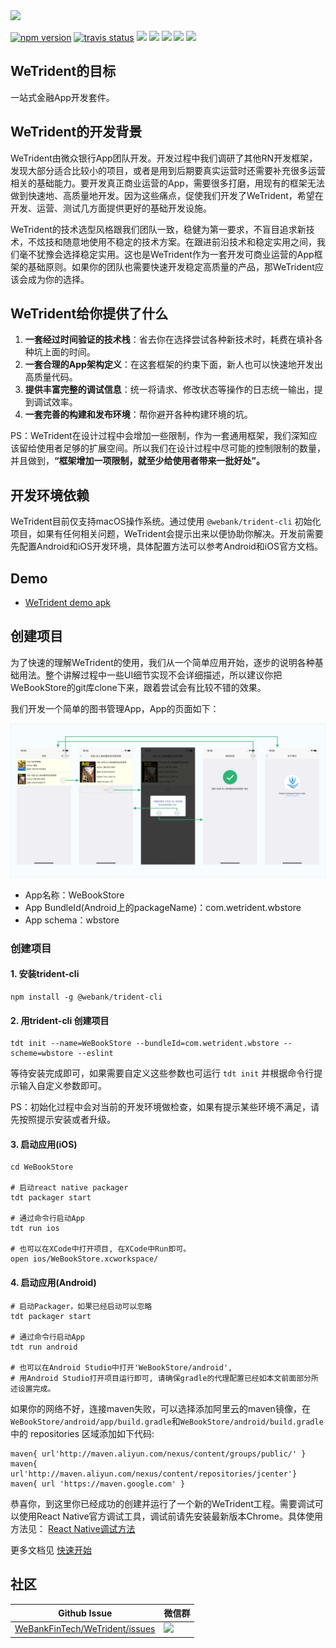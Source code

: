 <img width="500" src="https://user-images.githubusercontent.com/1309744/70851262-db06b400-1ecd-11ea-9032-824385710e7d.png" />

<br />

[![npm version](https://badge.fury.io/js/%40webank%2Ftrident.svg)](https://badge.fury.io/js/%40webank%2Ftrident)
[![travis status](https://api.travis-ci.org/WeBankFinTech/WeTrident.svg?branch=master)](https://travis-ci.org/WeBankFinTech/WeTrident)
[![](https://img.shields.io/badge/node-%3E%3D8.3.0-brightgreen.svg)](https://nodejs.org/en/)
[![](https://img.shields.io/badge/npm-%3E%3D5.8.0-brightgreen.svg)](https://nodejs.org/en/)
[![](https://img.shields.io/badge/git-%3E%3D2.9.0-brightgreen.svg)](https://git-scm.com/)
[![](https://img.shields.io/badge/fastlane-%3E%3D2.117.1-brightgreen.svg)](https://fastlane.tools/)
[![](https://img.shields.io/badge/pod-%3E%3D1.4.0-brightgreen.svg)](https://cocoapods.org/)

## WeTrident的目标

一站式金融App开发套件。

## WeTrident的开发背景

WeTrident由微众银行App团队开发。开发过程中我们调研了其他RN开发框架，发现大部分适合比较小的项目，或者是用到后期要真实运营时还需要补充很多运营相关的基础能力。要开发真正商业运营的App，需要很多打磨，用现有的框架无法做到快速地、高质量地开发。因为这些痛点，促使我们开发了WeTrident，希望在开发、运营、测试几方面提供更好的基础开发设施。

WeTrident的技术选型风格跟我们团队一致，稳健为第一要求，不盲目追求新技术，不炫技和随意地使用不稳定的技术方案。在跟进前沿技术和稳定实用之间，我们毫不犹豫会选择稳定实用。这也是WeTrident作为一套开发可商业运营的App框架的基础原则。如果你的团队也需要快速开发稳定高质量的产品，那WeTrident应该会成为你的选择。

## WeTrident给你提供了什么

1. **一套经过时间验证的技术栈**：省去你在选择尝试各种新技术时，耗费在填补各种坑上面的时间。
2. **一套合理的App架构定义**：在这套框架的约束下面，新人也可以快速地开发出高质量代码。
3. **提供丰富完整的调试信息**：统一将请求、修改状态等操作的日志统一输出，提到调试效率。
4. **一套完善的构建和发布环境**：帮你避开各种构建环境的坑。

PS：WeTrident在设计过程中会增加一些限制，作为一套通用框架，我们深知应该留给使用者足够的扩展空间。所以我们在设计过程中尽可能的控制限制的数量，并且做到，**“框架增加一项限制，就至少给使用者带来一批好处”。**

## 开发环境依赖

WeTrident目前仅支持macOS操作系统。通过使用 `@webank/trident-cli` 初始化项目，如果有任何相关问题，WeTrident会提示出来以便协助你解决。开发前需要先配置Android和iOS开发环境，具体配置方法可以参考Android和iOS官方文档。

## Demo

- [WeTrident demo apk](https://github.com/WeBankFinTech/WeTrident/releases/download/untagged-717cba61f6eb59513bf7/WeTrident-1.0.2.apk)

## 创建项目

为了快速的理解WeTrident的使用，我们从一个简单应用开始，逐步的说明各种基础用法。整个讲解过程中一些UI细节实现不会详细描述，所以建议你把WeBookStore的git库clone下来，跟着尝试会有比较不错的效果。

我们开发一个简单的图书管理App，App的页面如下：

![](assets/images/webook-store.png)

- App名称：WeBookStore
- App BundleId(Android上的packageName)：com.wetrident.wbstore
- App schema：wbstore

### 创建项目

#### 1. 安装trident-cli

``` shell
npm install -g @webank/trident-cli
```

#### 2. 用trident-cli 创建项目

``` shell
tdt init --name=WeBookStore --bundleId=com.wetrident.wbstore --scheme=wbstore --eslint
```

等待安装完成即可，如果需要自定义这些参数也可运行 `tdt init` 并根据命令行提示输入自定义参数即可。

PS：初始化过程中会对当前的开发环境做检查，如果有提示某些环境不满足，请先按照提示安装或者升级。

#### 3. 启动应用(iOS)

``` shell
cd WeBookStore

# 启动react native packager
tdt packager start

# 通过命令行启动App
tdt run ios 

# 也可以在XCode中打开项目, 在XCode中Run即可。
open ios/WeBookStore.xcworkspace/
```

#### 4. 启动应用(Android)

```shell
# 启动Packager，如果已经启动可以忽略
tdt packager start

# 通过命令行启动App
tdt run android

# 也可以在Android Studio中打开'WeBookStore/android', 
# 用Android Studio打开项目运行即可, 请确保gradle的代理配置已经如本文前面部分所述设置完成。
```

如果你的网络不好，连接maven失败，可以选择添加阿里云的maven镜像，在`WeBookStore/android/app/build.gradle`和`WeBookStore/android/build.gradle`中的 repositories 区域添加如下代码:

```
maven{ url'http://maven.aliyun.com/nexus/content/groups/public/' }
maven{ url'http://maven.aliyun.com/nexus/content/repositories/jcenter'}
maven{ url 'https://maven.google.com' }
```

恭喜你，到这里你已经成功的创建并运行了一个新的WeTrident工程。需要调试可以使用React Native官方调试工具，调试前请先安装最新版本Chrome。具体使用方法见： [React Native调试方法](https://facebook.github.io/react-native/docs/0.51/debugging)

更多文档见 [快速开始](https://webankfintech.github.io/WeTrident/docs/getting-started)

## 社区

| Github Issue | 微信群 |
| ------ | ------ |
| [WeBankFinTech/WeTrident/issues](https://github.com/WeBankFinTech/WeTrident/issues) | <img src="https://webankfintech.github.io/WeTrident/docs/assets/images/wechat-qrcode.png" width="60" /> |
